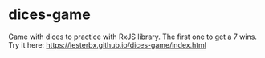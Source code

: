 # dices-game
Game with dices to practice with RxJS library. The first one to get a 7 wins.
<br>
Try it here: https://lesterbx.github.io/dices-game/index.html
